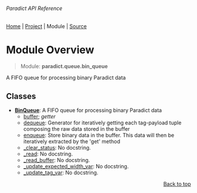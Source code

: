 ###### Paradict API Reference
[Home](/docs/api/README.md) | [Project](/README.md) | Module | [Source](/paradict/queue/bin_queue.py)

# Module Overview
> Module: **paradict.queue.bin\_queue**

A FIFO queue for processing binary Paradict data

## Classes
- [**BinQueue**](/docs/api/modules/paradict/queue/bin_queue/class-BinQueue.md): A FIFO queue for processing binary Paradict data
    - [buffer](/docs/api/modules/paradict/queue/bin_queue/class-BinQueue.md#properties-table); _getter_
    - [dequeue](/docs/api/modules/paradict/queue/bin_queue/class-BinQueue.md#dequeue): Generator for iteratively getting each tag-payload tuple composing the raw data stored in the buffer
    - [enqueue](/docs/api/modules/paradict/queue/bin_queue/class-BinQueue.md#enqueue): Store binary data in the buffer. This data will then be iteratively extracted by the 'get' method
    - [\_clear\_status](/docs/api/modules/paradict/queue/bin_queue/class-BinQueue.md#_clear_status): No docstring.
    - [\_read](/docs/api/modules/paradict/queue/bin_queue/class-BinQueue.md#_read): No docstring.
    - [\_read\_buffer](/docs/api/modules/paradict/queue/bin_queue/class-BinQueue.md#_read_buffer): No docstring.
    - [\_update\_expected\_width\_var](/docs/api/modules/paradict/queue/bin_queue/class-BinQueue.md#_update_expected_width_var): No docstring.
    - [\_update\_tag\_var](/docs/api/modules/paradict/queue/bin_queue/class-BinQueue.md#_update_tag_var): No docstring.

<p align="right"><a href="#paradict-api-reference">Back to top</a></p>
